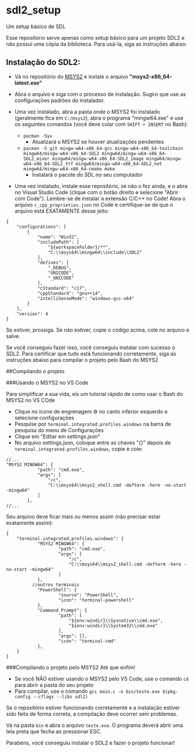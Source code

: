 # sdl2_setup
Um setup básico de SDL

Esse repositório serve apenas como setup básico para um projeto SDL2 e não possui uma cópia da biblioteca. Para usá-la, siga as instruções abaixo:

## Instalação do SDL2:

- Vá no repositório do [MSYS2](https://github.com/msys2/msys2-installer/releases/tag/nightly-x86_64) e instale o arquivo **"msys2-x86_64-latest.exe"**

- Abra o arquivo e siga com o processo de instalação. Sugiro que use as configurações padrões do instalador.

- Uma vez instalado, abra a pasta onde o MSYS2 foi instalado (geralmente fica em ```C:/msys2```), abra o programa "mingw64.exe" e use os seguintes comandos (você deve colar com ```SHIFT + INSERT``` no Bash):
  - ```pacman -Syu```
    - Atualizará o MSYS2 se houver atualizações pendentes
  - ```pacman -S git mingw-w64-x86_64-gcc mingw-w64-x86_64-toolchain mingw64/mingw-w64-x86_64-SDL2 mingw64/mingw-w64-x86_64-SDL2_mixer mingw64/mingw-w64-x86_64-SDL2_image mingw64/mingw-w64-x86_64-SDL2_ttf mingw64/mingw-w64-x86_64-SDL2_net mingw64/mingw-w64-x86_64-cmake make```
    - Instalará o pacote do SDL no seu computador

- Uma vez instalado, instale esse repositório, se não o fez ainda, e o abra no Visual Studio Code (clique com o botão direito e selecione "Abrir com Code"). Lembre-se de instalar a extensão C/C++ no Code! Abra o arquivo ```c_cpp_proprieties.json``` no Code e certifique-se de que o arquivo está EXATAMENTE desse jeito:
```
{
    "configurations": [
        {
            "name": "Win32",
            "includePath": [
                "${workspaceFolder}/**",
                "C:\\msys64\\mingw64\\include\\SDL2"
            ],
            "defines": [
                "_DEBUG",
                "UNICODE",
                "_UNICODE"
            ],
            "cStandard": "c17",
            "cppStandard": "gnu++14",
            "intelliSenseMode": "windows-gcc-x64"
        }
    ],
    "version": 4
}
```
Se estiver, prossiga. Se não estiver, copie o código acima, cole no arquivo e salve.

Se você conseguiu fazer isso, você conseguiu instalar com sucesso o SDL2. Para certificar que tudo está funcionando corretamente, siga as instruções abaixo para compilar o projeto pelo Bash do MSYS2

##Compilando o projeto

###Usando o MSYS2 no VS Code

Para simplificar a sua vida, eis um tutorial rápido de como usar o Bash do MSYS2 no VS COde

- Clique no ícone de engrenagem :gear: no canto inferior esquerdo e selecione configurações
- Pesquise por ```terminal.integrated.profiles.windows``` na barra de pesquisa do menu de Configurações
- Clique em "Editar em settings.json"
- No arquivo settings.json, coloque entre as chaves "{}" depois de ```terminal.integrated.profiles.windows```, copie e cole:
```
//...
"MSYS2 MINGW64": {
            "path": "cmd.exe",
            "args": [
                "/c",
                "C:\\msys64\\msys2_shell.cmd -defterm -here -no-start -mingw64"
            ]
        },
//...
```

Seu arquivo deve ficar mais ou menos assim (não precisar estar exatamente assim):
```
{
	"terminal.integrated.profiles.windows": {
        	"MSYS2 MINGW64": {
            		"path": "cmd.exe",
            		"args": [
                		"/c",
                		"C:\\msys64\\msys2_shell.cmd -defterm -here -no-start -mingw64"
            		]
        	},
          //outros terminais
        	"PowerShell": {
            		"source": "PowerShell",
            		"icon": "terminal-powershell"
        	},
        	"Command Prompt": {
            		"path": [
                		"${env:windir}\\Sysnative\\cmd.exe",
                		"${env:windir}\\System32\\cmd.exe"
            		],
            		"args": [],
            		"icon": "terminal-cmd"
        	},
	}
}
```

###Compilando o projeto pelo MSYS2
Até que enfim!

- Se você NÃO estiver usando o MSYS2 pelo VS Code, use o comando ```cd``` para abrir a pasta do seu projeto
- Para compilar, use o comando ```gcc main.c -o bin/teste.exe $(pkg-config --cflags --libs sdl2)```

Se o repositório estiver funcionando corretamente e a instalação estiver sido feita de forma correta, a compilação deve ocorrer sem problemas.

Vá na pasta ```bin``` e abra o arquivo ```teste.exe```. O programa deverá abrir uma tela preta que fecha ao pressionar ESC.

Parabéns, você conseguiu instalar o SDL2 e fazer o projeto funcionar!
